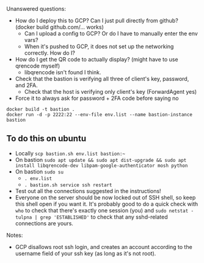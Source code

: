 Unanswered questions:
- How do I deploy this to GCP? Can I just pull directly from github? (docker build github.com/... works)
  - Can I upload a config to GCP? Or do I have to manually enter the env vars?
  - When it's pushed to GCP, it does not set up the networking correctly. How do I?
- How do I get the QR code to actually display? (might have to use qrencode myself)
  - libqrencode isn't found I think.
- Check that the bastion is verifying all three of client's key, password, and 2FA.
  - Check that the host is verifying only client's key (ForwardAgent yes)
- Force it to always ask for password + 2FA code before saying no

```
docker build -t bastion .
docker run -d -p 2222:22 --env-file env.list --name bastion-instance bastion
```

## To do this on ubuntu
- Locally `scp bastion.sh env.list bastion:~`
- On bastion `sudo apt update && sudo apt dist-upgrade && sudo apt install libqrencode-dev libpam-google-authenticator mosh python`
- On bastion `sudo su`
  - `. env.list`
  - `. bastion.sh service ssh restart`
- Test out all the connections suggested in the instructions!
- Everyone on the server should be now locked out of SSH shell, so keep this shell open if you want it. It's probably good to do a quick check with `who` to check that there's exactly one session (you) and `sudo netstat -tulpna | grep 'ESTABLISHED'` to check that any sshd-related connections are yours.

Notes:
- GCP disallows root ssh login, and creates an account according to the username field of your ssh key (as long as it's not root).
